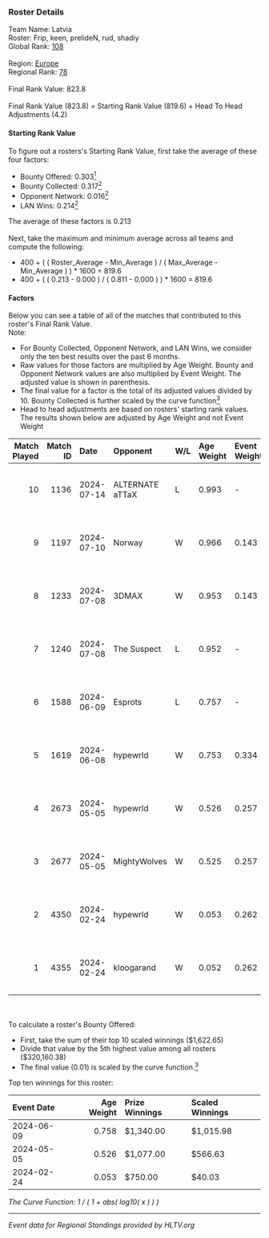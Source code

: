 ### Roster Details<br />
Team Name: Latvia<br />
Roster: Frip, keen, prelideN, rud, shadiy<br />
Global Rank: [108](../../standings_global_2024_08_14.md)<br />
<br />
Region: [Europe]( ../../standings_europe_2024_08_14.md)<br />
Regional Rank: [78]( ../../standings_europe_2024_08_14.md)<br />
<br />
Final Rank Value:  823.8<br />
<br />
Final Rank Value (823.8) = Starting Rank Value (819.6) + Head To Head Adjustments (4.2)<br />

#### Starting Rank Value<br />
To figure out a rosters's Starting Rank Value, first take the average of these four factors:<br />
- Bounty Offered: 0.303[<sup>1</sup>](#table2)
- Bounty Collected: 0.317[<sup>2</sup>](#table1)
- Opponent Network: 0.016[<sup>2</sup>](#table1)
- LAN Wins: 0.214[<sup>2</sup>](#table1)

The average of these factors is 0.213<br />
<br />
Next, take the maximum and minimum average across all teams and compute the following:<br />
- 400 + ( ( Roster_Average - Min_Average ) / ( Max_Average - Min_Average ) ) * 1600 = 819.6
- 400 + ( ( 0.213 - 0.000 ) / ( 0.811 - 0.000 ) ) * 1600 = 819.6


#### Factors<br />
Below you can see a table of all of the matches that contributed to this roster's Final Rank Value.<br />
Note:<br />

- For Bounty Collected, Opponent Network, and LAN Wins, we consider only the ten best results over the past 6 months.
- Raw values for those factors are multiplied by Age Weight. Bounty and Opponent Network values are also multiplied by Event Weight. The adjusted value is shown in parenthesis.
- The final value for a factor is the total of its adjusted values divided by 10. Bounty Collected is further scaled by the curve function[<sup>3</sup>](#curveFunction)
- Head to head adjustments are based on rosters' starting rank values. The results shown below are adjusted by Age Weight and not Event Weight
<span id="table1"></span><br />


| Match Played | Match ID | Date       | Opponent        | W/L | Age Weight | Event Weight | Bounty Collected | Opponent Network | LAN Wins  | H2H Adj. | Roster                               |
| -: | -: | :- | :- | :- | :- | :- | :- | :- | :- | -: | :- |
|           10 |     1136 | 2024-07-14 | ALTERNATE aTTaX | L   | 0.993      | -            | -                | -                | -         |   -13.97 | Frip, keen, prelideN, rud, shadiy    |
|            9 |     1197 | 2024-07-10 | Norway          | W   | 0.966      | 0.143        | 0.005 (0.001)    | 0.096 (0.013)    | 0 (0.000) |     8.31 | Frip, keen, prelideN, rud, shadiy    |
|            8 |     1233 | 2024-07-08 | 3DMAX           | W   | 0.953      | 0.143        | 0.508 (0.069)    | 1.000 (0.136)    | 0 (0.000) |    28.79 | Frip, keen, prelideN, rud, shadiy    |
|            7 |     1240 | 2024-07-08 | The Suspect     | L   | 0.952      | -            | -                | -                | -         |   -15.24 | Frip, keen, prelideN, rud, shadiy    |
|            6 |     1588 | 2024-06-09 | Esprots         | L   | 0.757      | -            | -                | -                | -         |   -16.11 | Frip, keen, prelideN, raw, shadiy    |
|            5 |     1619 | 2024-06-08 | hypewrld        | W   | 0.753      | 0.334        | 0.002 (0.001)    | 0.022 (0.006)    | 1 (0.753) |     5.94 | Frip, keen, prelideN, raw, shadiy    |
|            4 |     2673 | 2024-05-05 | hypewrld        | W   | 0.526      | 0.257        | 0.002 (0.000)    | 0.022 (0.003)    | 1 (0.526) |     4.34 | flairr, Frip, Mairel, rud, shadiy    |
|            3 |     2677 | 2024-05-05 | MightyWolves    | W   | 0.525      | 0.257        | 0.000 (0.000)    | 0.000 (0.000)    | 1 (0.525) |     1.43 | flairr, Frip, Mairel, rud, shadiy    |
|            2 |     4350 | 2024-02-24 | hypewrld        | W   | 0.053      | 0.262        | 0.002 (0.000)    | 0.022 (0.000)    | 1 (0.053) |     0.44 | EIZA, keen, prelideN, shadiy, shield |
|            1 |     4355 | 2024-02-24 | kloogarand      | W   | 0.052      | 0.262        | 0.000 (0.000)    | 0.000 (0.000)    | 1 (0.052) |     0.22 | EIZA, keen, prelideN, shadiy, shield |

<br />
<span id="table2"></span><br />
To calculate a roster's Bounty Offered:<br />

- First, take the sum of their top 10 scaled winnings ($1,622.65)
- Divide that value by the 5th highest value among all rosters ($320,160.38)
- The final value (0.01) is scaled by the curve function.[<sup>3</sup>](#curveFunction)

Top ten winnings for this roster:<br />

| Event Date | Age Weight | Prize Winnings | Scaled Winnings |
| :- | -: | :- | :- |
| 2024-06-09 |      0.758 | $1,340.00      | $1,015.98       |
| 2024-05-05 |      0.526 | $1,077.00      | $566.63         |
| 2024-02-24 |      0.053 | $750.00        | $40.03          |


<span id="curveFunction"></span>_The Curve Function: 1 / ( 1 + abs( log10( x ) ) )_<br />

---
_Event data for Regional Standings provided by HLTV.org_<br />
